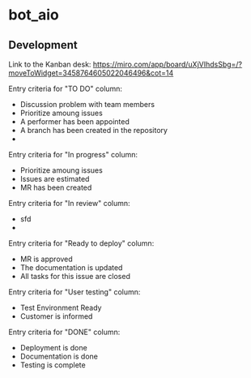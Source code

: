 # bot_aio


## Development
Link to the Kanban desk: https://miro.com/app/board/uXjVIhdsSbg=/?moveToWidget=3458764605022046496&cot=14

Entry criteria for "TO DO" column:

 - Discussion problem with team members
 - Prioritize amoung issues
 - A performer has been appointed
 - A branch has been created in the repository
 - 

Entry criteria for "In progress" column:

 - Prioritize amoung issues
 - Issues are estimated
 - MR has been created

Entry criteria for "In review" column:

 - sfd
 - 

Entry criteria for "Ready to deploy" column:

 - MR is approved
 - The documentation is updated
 - All tasks for this issue are closed

Entry criteria for "User testing" column:

 - Test Environment Ready
 - Customer is informed

Entry criteria for "DONE" column:

 - Deployment is done
 - Documentation is done
 - Testing is complete



